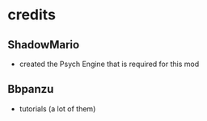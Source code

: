 # credits
## ShadowMario
* created the Psych Engine that is required for this mod
## Bbpanzu
* tutorials (a lot of them)
